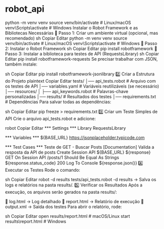 # robot_api
python -m venv venv
source venv/bin/activate  # Linux/macOS
venv\Scripts\activate  # Windows
Instalar o Robot Framework e as Bibliotecas Necessárias
📌 Passo 1: Criar um ambiente virtual (opcional, mas recomendado)
sh
Copiar
Editar
python -m venv venv
source venv/bin/activate  # Linux/macOS
venv\Scripts\activate  # Windows
📌 Passo 2: Instalar o Robot Framework
sh
Copiar
Editar
pip install robotframework
📌 Passo 3: Instalar a biblioteca para testes de API (RequestsLibrary)
sh
Copiar
Editar
pip install robotframework-requests
Se precisar trabalhar com JSON, também instale:

sh
Copiar
Editar
pip install robotframework-jsonlibrary
2️⃣ Criar a Estrutura do Projeto
plaintext
Copiar
Editar
tests/
│── api_tests.robot  # Arquivo com os testes de API
│── variables.yaml  # Variáveis reutilizáveis (se necessário)
│── resources/
│   ├── api_keywords.robot  # Palavras-chave personalizadas
│── results/  # Resultados dos testes
│── requirements.txt  # Dependências
Para salvar todas as dependências:

sh
Copiar
Editar
pip freeze > requirements.txt
3️⃣ Criar um Teste Simples de API
Crie o arquivo api_tests.robot e adicione:

robot
Copiar
Editar
*** Settings ***
Library  RequestsLibrary

*** Variables ***
${BASE_URL}  https://jsonplaceholder.typicode.com

*** Test Cases ***
Teste de GET - Buscar Posts
    [Documentation]  Valida a resposta da API de posts
    Create Session  API  ${BASE_URL}
    ${response}  GET On Session  API  /posts/1
    Should Be Equal As Strings  ${response.status_code}  200
    Log To Console  ${response.json()}
4️⃣ Executar os Testes
Rode o comando:

sh
Copiar
Editar
robot -d results tests/api_tests.robot
-d results → Salva os logs e relatórios na pasta results/.
5️⃣ Verificar os Resultados
Após a execução, os arquivos serão gerados na pasta results/:

📄 log.html → Log detalhado
📄 report.html → Relatório de execução
📄 output.xml → Saída dos testes
Para abrir o relatório, rode:

sh
Copiar
Editar
open results/report.html  # macOS/Linux
start results\report.html  # Windows

